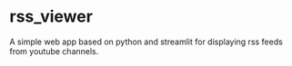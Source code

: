 # rss_viewer
A simple web app based on python and streamlit for displaying rss feeds from youtube channels.

